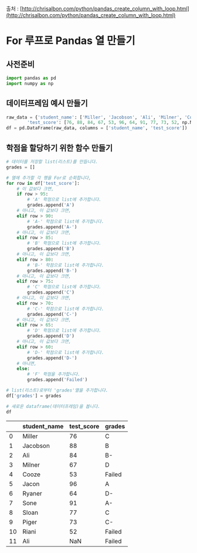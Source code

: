 출처 : [http://chrisalbon.com/python/pandas_create_column_with_loop.html](http://chrisalbon.com/python/pandas_create_column_with_loop.html)

# For 루프로 Pandas 열 만들기

## 사전준비

```python
import pandas as pd
import numpy as np
```

## 데이터프레임 예시 만들기

```python
raw_data = {'student_name': ['Miller', 'Jacobson', 'Ali', 'Milner', 'Cooze', 'Jacon', 'Ryaner', 'Sone', 'Sloan', 'Piger', 'Riani', 'Ali'], 
        'test_score': [76, 88, 84, 67, 53, 96, 64, 91, 77, 73, 52, np.NaN]}
df = pd.DataFrame(raw_data, columns = ['student_name', 'test_score'])
```

## 학점을 할당하기 위한 함수 만들기

```python
# 데이터를 저장할 list(리스트)를 만듭니다.
grades = []

# 열에 추가할 각 행을 For로 순회합니다,
for row in df['test_score']:
    # 이 값보다 크면,
    if row > 95:
        # 'A' 학점으로 list에 추가합니다.
        grades.append('A')
    # 아니고, 이 값보다 크면,
    elif row > 90:
        # 'A-' 학점으로 list에 추가합니다.
        grades.append('A-')
    # 아니고, 이 값보다 크면,
    elif row > 85:
        # 'B' 학점으로 list에 추가합니다.
        grades.append('B')
    # 아니고, 이 값보다 크면,
    elif row > 80:
        # 'B-' 학점으로 list에 추가합니다.
        grades.append('B-')
    # 아니고, 이 값보다 크면,
    elif row > 75:
        # 'C' 학점으로 list에 추가합니다.
        grades.append('C')
    # 아니고, 이 값보다 크면,
    elif row > 70:
        # 'C-' 학점으로 list에 추가합니다.
        grades.append('C-')
    # 아니고, 이 값보다 크면,
    elif row > 65:
        # 'D' 학점으로 list에 추가합니다.
        grades.append('D')
    # 아니고, 이 값보다 크면,
    elif row > 60:
        # 'D-' 학점으로 list에 추가합니다.
        grades.append('D-')
    # 아니면,
    else:
        # 'F' 학점을 추가합니다.
        grades.append('Failed')

# list(리스트)로부터 'grades'열을 추가합니다.
df['grades'] = grades
```

```python
# 새로운 dataframe(데이터프레임)을 봅니다.
df
```

| |student_name|test_score|grades|
|-|-|-|-|
|0|Miller|76|C|
|1|Jacobson|88|B|
|2|Ali|84|B-|
|3|Milner|67|D|
|4|Cooze|53|Failed|
|5|Jacon|96|A|
|6|Ryaner|64|D-|
|7|Sone|91|A-|
|8|Sloan|77|C|
|9|Piger|73|C-|
|10|Riani|52|Failed|
|11|Ali|NaN|Failed|


